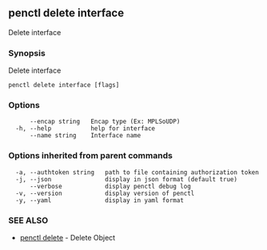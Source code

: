 ## penctl delete interface

Delete interface

### Synopsis


Delete interface

```
penctl delete interface [flags]
```

### Options

```
      --encap string   Encap type (Ex: MPLSoUDP)
  -h, --help           help for interface
      --name string    Interface name
```

### Options inherited from parent commands

```
  -a, --authtoken string   path to file containing authorization token
  -j, --json               display in json format (default true)
      --verbose            display penctl debug log
  -v, --version            display version of penctl
  -y, --yaml               display in yaml format
```

### SEE ALSO
* [penctl delete](penctl_delete.md)	 - Delete Object

